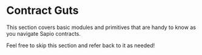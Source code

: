 # Contract Guts

This section covers basic modules and primitives that are handy to know as
you navigate Sapio contracts.

Feel free to skip this section and refer back to it as needed!